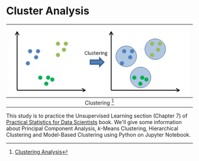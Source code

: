 # Cluster Analysis

<center>
  
  | <img src="cluster-analysis.png" width=500/> |
  |:--:|
  | Clustering [^1] |

</center>
  
This study is to practice the Unsupervised Learning section (Chapter 7) of [Practical Statistics for Data Scientists](https://www.oreilly.com/library/view/practical-statistics-for/9781492072935/) book. We'll give some information about Principal Component Analysis, $k$-Means Clustering, Hierarchical Clustering and Model-Based Clustering using Python on Jupyter Notebook.

[^1]: [Clustering Analysis](https://rpubs.com/ranvirkumarsah/Intro2Clustering)


